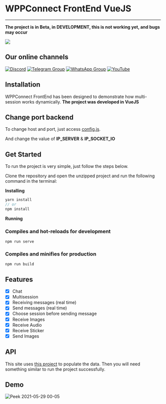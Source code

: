 # WPPConnect FrontEnd VueJS
----

**The project is in Beta, in DEVELOPMENT, this is not working yet, and bugs may occur**

<img src="https://img.shields.io/static/v1?label=FRONTEND-VUE&message=WPPConnect&color=purple&style=for-the-badge&logo=ghost"/>

## Our online channels

[![Discord](https://img.shields.io/discord/844351092758413353?color=blueviolet&label=Discord&logo=discord&style=flat)](https://discord.gg/JU5JGGKGNG)
[![Telegram Group](https://img.shields.io/badge/Telegram-Group-32AFED?logo=telegram)](https://t.me/wppconnect)
[![WhatsApp Group](https://img.shields.io/badge/WhatsApp-Group-25D366?logo=whatsapp)](https://chat.whatsapp.com/C1ChjyShl5cA7KvmtecF3L)
[![YouTube](https://img.shields.io/youtube/channel/subscribers/UCD7J9LG08PmGQrF5IS7Yv9A?label=YouTube)](https://www.youtube.com/c/wppconnect)

## Installation

WPPConnect FrontEnd has been designed to demonstrate how multi-session works dynamically. **The project was developed in VueJS**


## Change port backend

To change host and port, just access [config.js](/src/config.js).

And change the value of **IP_SERVER** & **IP_SOCKET_IO**

## Get Started
To run the project is very simple, just follow the steps below.

Clone the repository and open the unzipped project and run the following command in the terminal:


**Installing**

```jsx
yarn install
// or
npm install
```

**Running**

### Compiles and hot-reloads for development
```
npm run serve
```

### Compiles and minifies for production
```
npm run build
```
## Features

- [x] Chat
- [x] Multisession
- [x] Receiving messages (real time)
- [x] Send messages (real time)
- [x] Choose session before sending message
- [x] Receive Images
- [x] Receive Audio
- [x] Receive Sticker
- [x] Send Images

## API

This site uses [this project](https://github.com/wppconnect-team/wppconnect-server/) to populate the data. Then you will need something similar to run the project successfully.

## Demo
![Peek 2021-05-29 00-05](https://user-images.githubusercontent.com/40338524/120056309-aa5b0180-c011-11eb-848b-94569c32a8c6.gif)


